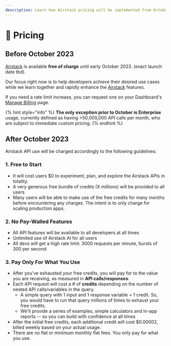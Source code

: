```yaml
---
description: Learn how Airstack pricing will be implemented from October 2023.
---
```


# 🔋 Pricing

## Before October 2023

[Airstack](https://airstack.xyz) is available **free of charge** until early October 2023. (exact launch date tbd).

Our focus right now is to help developers achieve their desired use cases while we learn together and rapidly enhance the [Airstack](https://airstack.xyz) features.

If you need a rate limit increase, you can request one on your Dashboard's [Manage Billing](https://app.airstack.xyz/profile-settings/manage-plans) page.&#x20;

{% hint style="info" %}
**The only exception prior to October is Enterprise** usage, currently defined as having >50,000,000 API calls per month, who are subject to immediate custom pricing.
{% endhint %}

## After October 2023

Airstack API use will be charged accordingly to the following guidelines:

### 1. Free to Start

* It will cost users $0 to experiment, plan, and explore the Airstack APIs in totality.&#x20;
* A very generous free bundle of credits (X millions) will be provided to all users&#x20;
* Many users will be able to make use of the free credits for many months before encountering any charges. The intent is to only charge for scaling production apps.&#x20;

### 2. No Pay-Walled Features

* All API features will be available to all developers at all times
* Unlimited use of Airstack AI for all users
* All devs will get a high rate limit: 3000 requests per minute, bursts of 300 per second

### 3. Pay Only For What You Use

* After you've exhausted your free credits, you will pay for to the value you are receiving, as measured in **API calls/responses**.&#x20;
* Each API request will cost a # of **credits** depending on the number of nested API calls/variables in the query.&#x20;
  * A simple query with 1 input and 1 response variable = 1 credit. So, you would have to run that query millions of times to exhaust your free credits.&#x20;
  * We'll provide a series of examples, simple calculators and in-app reports -- so you can build with confidence at all times
* After the initial free credits, each additional credit will cost $0.00002, billed weekly based on your actual usage.&#x20;
* There are no flat or minimum monthly flat fees. You only pay for what you use.&#x20;

